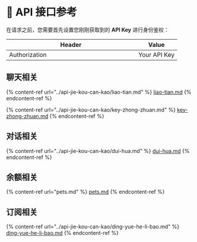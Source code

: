 # 📖 API 接口参考

在请求之前，您需要首先设置您刚刚获取到的 **API Key** 进行身份鉴权：

<table><thead><tr><th width="332.5">Header</th><th>Value</th></tr></thead><tbody><tr><td>Authorization</td><td>Your API Key</td></tr></tbody></table>

## 聊天相关

{% content-ref url="../api-jie-kou-can-kao/liao-tian.md" %}
[liao-tian.md](../api-jie-kou-can-kao/liao-tian.md)
{% endcontent-ref %}

{% content-ref url="../api-jie-kou-can-kao/key-zhong-zhuan.md" %}
[key-zhong-zhuan.md](../api-jie-kou-can-kao/key-zhong-zhuan.md)
{% endcontent-ref %}

## 对话相关

{% content-ref url="../api-jie-kou-can-kao/dui-hua.md" %}
[dui-hua.md](../api-jie-kou-can-kao/dui-hua.md)
{% endcontent-ref %}

## 余额相关

{% content-ref url="pets.md" %}
[pets.md](pets.md)
{% endcontent-ref %}

## 订阅相关

{% content-ref url="../api-jie-kou-can-kao/ding-yue-he-li-bao.md" %}
[ding-yue-he-li-bao.md](../api-jie-kou-can-kao/ding-yue-he-li-bao.md)
{% endcontent-ref %}
